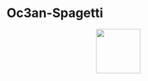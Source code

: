 # Oc3an-Spagetti

<div id="header" align="center">
  <img src="https://media.tenor.com/Q823-830Ri0AAAAd/christian-bale-american-psycho.gif" width="100"/>
</div>
